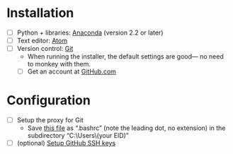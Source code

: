# Installation
- [ ] Python + libraries: [Anaconda](http://continuum.io/downloads) (version 2.2 or later)
- [ ] Text editor: [Atom](https://atom.io/)
- [ ] Version control: [Git](https://git-scm.com/)
  - When running the installer, the default settings are good— no need to monkey with them.   
  - [ ] Get an account at [GitHub.com](github.com)

# Configuration
- [ ] Setup the proxy for Git
  - Save [this file](proxy.bashrc) as “.bashrc” (note the leading dot, no
    extension) in the subdirectory “C:\Users\\(your EID)”
- [ ] \(optional\) [Setup GitHub SSH keys](https://help.github.com/articles/generating-ssh-keys/#step-4-add-your-ssh-key-to-your-account)
